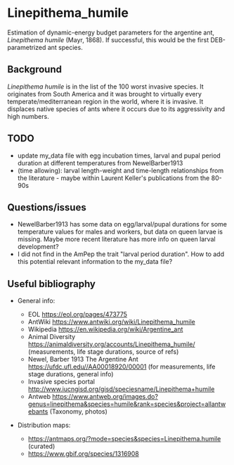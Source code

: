 # Linepithema_humile

Estimation of dynamic-energy budget parameters for the argentine ant, *Linepithema humile* (Mayr, 1868). If successful, this would be the first DEB-parametrized ant species. 

## Background

*Linepithema humile* is in the list of the 100 worst invasive species. It originates from South America and it was brought to virtually every temperate/mediterranean region in the world, where it is invasive. It displaces native species of ants where it occurs due to its aggressivity and high numbers.

## TODO

- update my_data file with egg incubation times, larval and pupal period duration at different temperatures from NewelBarber1913
- (time allowing): larval length-weight and time-length relationships from the literature - maybe within Laurent Keller's publications from the 80-90s

## Questions/issues

- NewelBarber1913 has some data on egg/larval/pupal durations for some temperature values for males and workers, but data on queen larvae is missing. Maybe more recent literature has more info on queen larval development?
- I did not find in the AmPep the trait "larval period duration". How to add this potential relevant information to the my_data file?

## Useful bibliography

- General info:
  - EOL https://eol.org/pages/473775
  - AntWiki https://www.antwiki.org/wiki/Linepithema_humile
  - Wikipedia https://en.wikipedia.org/wiki/Argentine_ant
  - Animal Diversity https://animaldiversity.org/accounts/Linepithema_humile/ (measurements, life stage durations, source of refs)
  - Newel, Barber 1913 The Argentine Ant https://ufdc.ufl.edu//AA00018920/00001 (for measurements, life stage durations, general info)
  - Invasive species portal http://www.iucngisd.org/gisd/speciesname/Linepithema+humile
  - Antweb https://www.antweb.org/images.do?genus=linepithema&species=humile&rank=species&project=allantwebants (Taxonomy, photos)

- Distribution maps:
  - https://antmaps.org/?mode=species&species=Linepithema.humile (curated)
  - https://www.gbif.org/species/1316908





